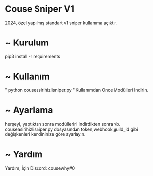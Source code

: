 # Couse Sniper V1
2024, özel yapılmış standart v1 sniper kullanıma açıktır.


# ~ Kurulum
pip3 install -r requirements 


# ~ Kullanım
" python couseasirihizlisniper.py " 
Kullanımdan Önce Modülleri İndirin.

# ~ Ayarlama
herşeyi, yaptıktan sonra modüllerini indirdikten sonra vb.
couseasirihizlisniper.py dosyasından token,webhook,guild_id gibi değişkenleri kendininize göre ayarlayın.

# ~ Yardım 
Yardım, İçin Discord: cousewhy#0
